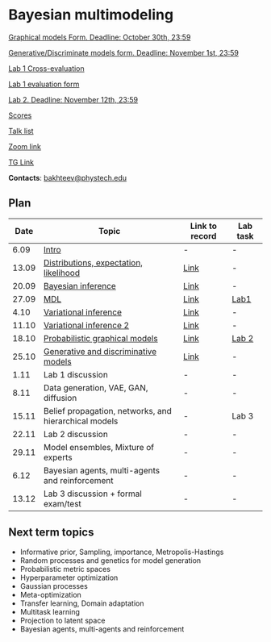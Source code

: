 # Bayesian multimodeling

[Graphical models Form. Deadline: October 30th, 23:59](https://docs.google.com/forms/d/e/1FAIpQLSdh72uEUkNH7Y6bNdBUj0cHnHmsA-7H10UjIAdzvw0U7SC5lg/viewform?usp=sf_link)

[Generative/Discriminate models form. Deadline: November 1st, 23:59](https://docs.google.com/forms/d/e/1FAIpQLSdnt_Dyp3PYcPU3MuIgvyP9pgDDvKbAeuk4TOm53RVim8zqpg/viewform?usp=sf_link)

[Lab 1 Cross-evaluation](https://disk.yandex.ru/i/0Qsrxbdil-j2Ew)

[Lab 1 evaluation form](https://docs.google.com/forms/d/e/1FAIpQLSdhjPKT7gt3GqjwJI_gnwrVD5UJ-Ut19LTuOi1qqU58F5-WCQ/viewform?usp=sf_link)

[Lab 2. Deadline: November 12th, 23:59](lab2)


[Scores](eval.md)

[Talk list](talks.md)

[Zoom link](https://m1p.org/go_zoom2)

[TG Link](https://t.me/+DLmfDBvgk9NiNTFi)

**Contacts**: bakhteev@phystech.edu

## Plan
|Date|Topic|Link to record|Lab task|
| --- | --- | --- | --- |
| 6.09 |  [Intro](slides/slides_0_intro.pdf) | - | - |
| 13.09 |  [Distributions, expectation, likelihood](slides/slides_1_distributions.pdf) | [Link](https://www.youtube.com/watch?v=NzjzoJvSRLw) | - |
| 20.09 |  [Bayesian inference](slides/slides_2_inference.pdf) | [Link](https://www.youtube.com/watch?v=CtpEwFfb9QI) | - |
| 27.09 |  [MDL](slides/slides_3_mdl.pdf) | [Link](https://www.youtube.com/watch?v=nJLGfBJvZzg) | [Lab1](lab1) |
| 4.10 | [Variational inference](slides/slides_4_var1.pdf) | [Link](https://www.youtube.com/watch?v=m0HM6y4zMac) | - |
| 11.10 |  [Variational inference 2](slides/slides_5_var2.pdf) | [Link](https://www.youtube.com/watch?v=BMDV1KkktzA) | - |
| 18.10 | [Probabilistic graphical models](slides/slides_6_graph.pdf) | [Link](https://www.youtube.com/watch?v=cna0ovGvmC0) | [Lab 2](lab2) |
| 25.10 | [Generative and discriminative models](slides/slides_7_gendisc.pdf) | [Link](https://www.youtube.com/watch?v=C86NsPJu5Hw) | - |
| 1.11 |  Lab 1 discussion   | - | - |
| 8.11 | Data generation, VAE, GAN, diffusion  | - | - |
| 15.11 |Belief propagation, networks, and hierarchical models  | - | Lab 3 |
| 22.11 |  Lab 2 discussion | - | - |
| 29.11 | Model ensembles, Mixture of experts   | - | - |
| 6.12 |  Bayesian agents, multi-agents and reinforcement | - | - |
| 13.12 | Lab 3 discussion + formal exam/test | - | - |

## Next term topics
* Informative prior, Sampling, importance, Metropolis-Hastings
* Random processes and genetics for model generation
* Probabilistic metric spaces 
* Hyperparameter optimization
* Gaussian processes
* Meta-optimization
* Transfer learning, Domain adaptation
*  Multitask learning
* Projection to latent space
*  Bayesian agents, multi-agents and reinforcement

